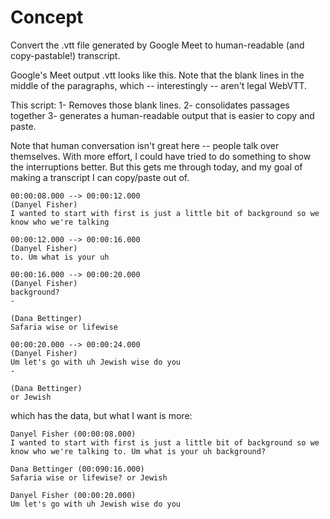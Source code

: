 # Concept

Convert the  .vtt file generated by Google Meet to human-readable (and copy-pastable!) transcript.

Google's Meet output .vtt looks like this. Note that the blank lines in the middle of the paragraphs, which  -- interestingly -- aren't legal WebVTT.

This script:
1- Removes those blank lines.
2- consolidates passages together
3- generates a human-readable output that is easier to copy and paste.

Note that human conversation isn't great here -- people talk over themselves. With more effort, I could have tried to do something to show the interruptions better. But this gets me through today, and my goal of making a transcript I can copy/paste out of.


```
00:00:08.000 --> 00:00:12.000
(Danyel Fisher)
I wanted to start with first is just a little bit of background so we know who we're talking

00:00:12.000 --> 00:00:16.000
(Danyel Fisher)
to. Um what is your uh

00:00:16.000 --> 00:00:20.000
(Danyel Fisher)
background?
-
 
(Dana Bettinger)
Safaria wise or lifewise

00:00:20.000 --> 00:00:24.000
(Danyel Fisher)
Um let's go with uh Jewish wise do you
-
 
(Dana Bettinger)
or Jewish
```

which has the data, but what I want is more:

```
Danyel Fisher (00:00:08.000)
I wanted to start with first is just a little bit of background so we know who we're talking to. Um what is your uh background?
 
Dana Bettinger (00:090:16.000)
Safaria wise or lifewise? or Jewish

Danyel Fisher (00:00:20.000)
Um let's go with uh Jewish wise do you
 ```


